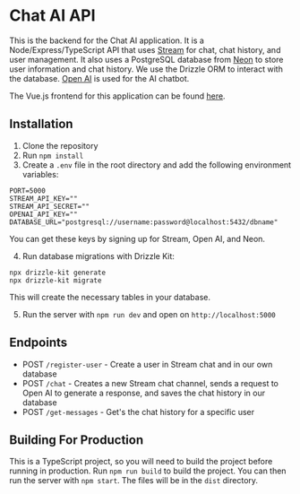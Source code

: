 # Chat AI API

This is the backend for the Chat AI application. It is a Node/Express/TypeScript API that uses [Stream](https://www.getStream.io) for chat, chat history, and user management. It also uses a PostgreSQL database from [Neon](https://www.neon.tech) to store user information and chat history. We use the Drizzle ORM to interact with the database. [Open AI](https://platform.openai.com/) is used for the AI chatbot.

The Vue.js frontend for this application can be found [here](https://github.com/bradtraversy/chat-ai-ui).

## Installation

1. Clone the repository
2. Run `npm install`
3. Create a `.env` file in the root directory and add the following environment variables:

```
PORT=5000
STREAM_API_KEY=""
STREAM_API_SECRET=""
OPENAI_API_KEY=""
DATABASE_URL="postgresql://username:password@localhost:5432/dbname"
```

You can get these keys by signing up for Stream, Open AI, and Neon.

4. Run database migrations with Drizzle Kit:

```
npx drizzle-kit generate
npx drizzle-kit migrate
```

This will create the necessary tables in your database.

5. Run the server with `npm run dev` and open on `http://localhost:5000`

## Endpoints

- POST `/register-user` - Create a user in Stream chat and in our own database
- POST `/chat` - Creates a new Stream chat channel, sends a request to Open AI to generate a response, and saves the chat history in our database
- POST `/get-messages` - Get's the chat history for a specific user

## Building For Production

This is a TypeScript project, so you will need to build the project before running in production. Run `npm run build` to build the project. You can then run the server with `npm start`. The files will be in the `dist` directory.
